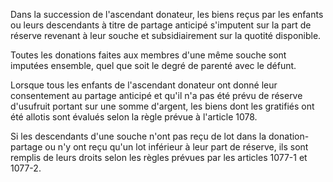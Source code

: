   
Dans la succession de l'ascendant donateur, les biens reçus par les enfants ou leurs descendants à titre de partage anticipé s'imputent sur la part de réserve revenant à leur souche et subsidiairement sur la quotité disponible.   

  
Toutes les donations faites aux membres d'une même souche sont imputées ensemble, quel que soit le degré de parenté avec le défunt.   

  
Lorsque tous les enfants de l'ascendant donateur ont donné leur consentement au partage anticipé et qu'il n'a pas été prévu de réserve d'usufruit portant sur une somme d'argent, les biens dont les gratifiés ont été allotis sont évalués selon la règle prévue à l'article 1078.   

  
Si les descendants d'une souche n'ont pas reçu de lot dans la donation-partage ou n'y ont reçu qu'un lot inférieur à leur part de réserve, ils sont remplis de leurs droits selon les règles prévues par les articles 1077-1 et 1077-2.  
